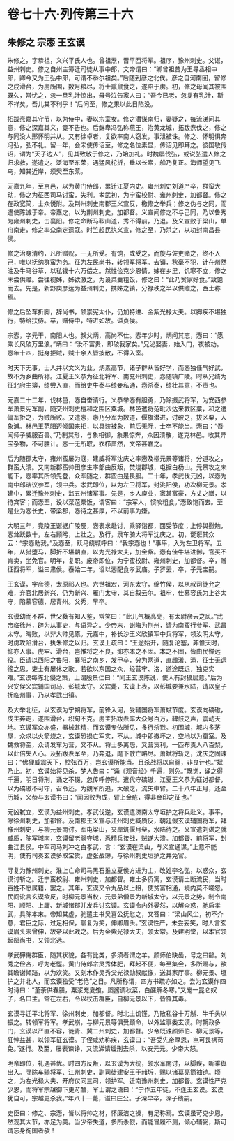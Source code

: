 # 卷七十六·列传第三十六

## 朱修之 宗悫 王玄谟

朱修之，字恭祖，义兴平氏人也。曾祖焘，晋平西将军。祖序，豫州刺史。父谌，益州刺史。修之自州主簿迁司徒从事中郎，文帝谓曰：“卿曾祖昔为王导丞相中郎，卿今又为王弘中郎，可谓不忝尔祖矣。”后随到彦之北伐。彦之自河南回，留修之戍滑台，为虏所围，数月粮尽，将士熏鼠食之，遂陷于虏。初，修之母闻其被围既久，常忧之，忽一旦乳汁惊出，母号泣告家人曰：“吾今已老，忽复有乳汁，斯不祥矣。吾儿其不利乎！”后问至，修之果以此日陷没。

拓跋焘嘉其守节，以为侍中，妻以宗室女。修之潜谋南归，妻疑之，每流涕问其意，修之深嘉其义，竟不告也。后鲜卑冯弘称燕王，治黄龙城，拓跋焘伐之，修之与同没人邢怀明并从。又有徐卓者，复欲率南人窃发，事泄被诛。修之、怀明惧奔冯弘，弘不礼。留一年，会宋使传诏至，修之名位素显，传诏见即拜之。彼国敬传诏，谓为“天子边人”，见其致敬于修之，乃始加礼。时魏屡伐弘，或说弘遣人修之归求救，遂遣之。泛海至东莱，遇猛风柁折，垂以长索，船乃复正。海师望见飞鸟，知其近岸，须臾至东莱。

元嘉九年，至京邑，以为黄门侍郎，累迁江夏内史。雍州刺史刘道产卒，群蛮大动，修之为征西司马讨蛮，失利。孝武初，为宁蛮校尉、雍州刺史，加都督。修之在政宽简，士众悦附。及荆州刺史南郡王义宣反，檄修之举兵；修之伪与之同，而遣使陈诚于帝。帝嘉之，以为荆州刺史，加都督。义宣闻修之不与己同，乃以鲁秀为雍州刺史，击襄阳。修之命断马鞍山道，秀不得前，乃退。及义宣败于梁山，单舟南走，修之率众南定遗寇。时竺超民执义宣，修之至，乃杀之，以功封南昌县侯。

修之治身清约，凡所赠贶，一无所受。有饷，或受之，而旋与佐吏赌之，终不入己，唯以抚纳群蛮为务。征为左民尚书，转领军将军。去镇，秋毫不犯，计在州然油及牛马谷草，以私钱十六万偿之。然性俭克少恩情，姊在乡里，饥寒不立，修之未尝供赡。尝往视姊，姊欲激之，为设菜羹粗饭，修之曰：“此乃贫家好食。”致饱而去。先是，新野庾彦达为益州刺史，携姊之镇，分禄秩之半以供赡之，西土称焉。

修之后坠车折脚，辞尚书，领崇宪太仆，仍加特进、金紫光禄大夫。以脚疾不堪独行，特给扶侍。卒，赠侍中，特进如故。谥贞侯。

宗悫，字元干，南阳人也。叔父炳，高尚不仕。悫年少时，炳问其志，悫曰：“愿乘长风破万里浪。”炳曰：“汝不富贵，即破我家矣。”兄泌娶妻，始入门，夜被劫。悫年十四，挺身拒贼，贼十余人皆披散，不得入室。

时天下无事，士人并以文义为业，炳素高节，诸子群从皆好学，而悫独任气好武，故不为乡曲所称。江夏王义恭为征北将军、南兖州刺史，悫随镇广陵。时从兄绮为征北府主簿，绮尝入直，而给吏牛泰与绮妾私通，悫杀泰，绮壮其意，不责也。

元嘉二十二年，伐林邑，悫自奋请行。义恭举悫有胆勇，乃除振武将军，为安西参军萧景宪军副，随交州刺史檀和之围区粟城。林邑遣将范毗沙达来救区粟，和之遣偏军拒之，为贼所败。又遣悫，悫乃分军为数道，偃旗潜进，讨破之，拔区粟，入象浦。林邑王范阳迈倾国来拒，以具装被象，前后无际，士卒不能当。悫曰：“吾闻师子威服百兽。”乃制其形，与象相御，象果惊奔，众因溃散，遂克林邑。收其异宝杂物，不可胜计。悫一无所取，衣栉萧然，文帝甚嘉之。

后为随郡太守，雍州蛮屡为寇，建威将军沈庆之率悫及柳元景等诸将，分道攻之，群蛮大溃。又南新郡蛮帅田彦生率部曲反叛，焚烧郡城，屯据白杨山。元景攻之未能下，悫率其所领先登，众军随之，群蛮由是畏服。二十年，孝武伐元凶，以悫为南中郎谘议参军，领中兵。孝武即位，以为左卫将军，封洮阳侯，功次柳元景。孝建中，累迁豫州刺史，监五州诸军事。先是，乡人庾业，家甚富豪，方丈之膳，以待宾客；而悫至，设以菜菹粟饭，谓客曰：“宗军人，惯啖粗食。”悫致饱而去。至是业为悫长史，带梁郡，悫待之甚厚，不以前事为嫌。

大明三年，竟陵王诞据广陵反，悫表求赴讨，乘驿诣都，面受节度；上停舆慰勉，悫耸跃数十，左右顾盻，上壮之。及行，隶车骑大将军沈庆之。初，诞诳其众云：“宗悫助我。”及悫至，跃马绕城呼曰：“我宗悫也！”事平，入为左卫将军。五年，从猎堕马，脚折不堪朝直，以为光禄大夫，加金紫。悫有佳牛堪进御，官买不肯卖，坐免官。明年，复职。废帝即位，为宁蛮校尉、雍州刺史，加都督。卒，赠征西将军，谥曰肃侯。泰始二年，诏以悫配食孝武庙。子罗云，卒，子元宝嗣。

王玄谟，字彦德，太原祁人也。六世祖宏，河东太守，绵竹侯，以从叔司徒允之难，弃官北居新兴，仍为新兴、雁门太守，其自叙云尔。祖牢，仕慕容氏为上谷太守，陷慕容德，居青州。父秀，早卒。

玄谟幼而不群，世父蕤有知人鉴，常笑曰：“此儿气概高亮，有太尉彦云之风。”武帝临徐州，辟为从事史，与语异之。少帝末，谢晦为荆州，请为南蛮行参军、武昌太守。晦败，以非大帅见原。元嘉中，补长沙王义欣镇军中兵将军，领汝阴太守。时虏攻陷滑台，执朱修之以归。玄谟上疏曰：“王途始开，随复沦塞，非惟天时，抑亦人事。虎牢、滑台，岂惟将之不良，抑亦本之不固。本之不固，皆由民惮远役。臣请以西阳之鲁阳，襄阳之南乡，发甲卒，分为两道，直趣淆、渑，征士无远徭之思，吏士有屡休之歌。若欲以东国之众，经营牢、洛，道途既远，独克实难。”玄谟每陈北侵之策，上谓殷景仁曰：“闻王玄谟陈说，使人有封狼居意。”后为兴安侯义宾辅国司马、彭城太守。义宾薨，玄谟上表，以彭城要兼水陆，请以皇子抚临州事，乃以孝武出镇。

及大举北征，以玄谟为宁朔将军，前锋入河，受辅国将军萧斌节度。玄谟向碻磝，戍主奔走，遂围滑台，积旬不克。虏主拓跋焘率大众号百万，鞞鼓之声，震动天地。玄谟军众亦盛，器械甚精，而玄谟专依所见，多行杀戮。初围城，城内多茅屋，众求以火箭烧之，玄谟恐损亡军实，不从。城中即撤坏之，空地以为窟室。及魏救将至，众请发车为营，又不从。将士多离怨，又营货利，一匹布责人八百梨，以此倍失人心。及拓跋焘军至，乃奔退，麾下散亡略尽。萧斌将斩之，沈庆之固谏曰：“佛狸威震天下，控弦百万，岂玄谟所能当。且杀战将以自弱，非良计也。”斌乃止。初，玄谟始将见杀，梦人告曰：“诵《观音经》千遍，则免。”既觉，诵之得千遍，明日将刑，诵之不辍，忽传呼停刑。遣代守碻磝，江夏王义恭为征讨都督，以为碻磝不可守，召令还，为魏军所追，大破之，流矢中臂。二十八年正月，还至历城，义恭与玄谟书曰：“闻因败为成，臂上金疮，得非金印之征也。”

元凶弑立，玄谟为益州刺史。孝武伐逆，玄谟遣济南太守垣护之将兵赴义。事平，除徐州刺史，加都督。及南郡王义宣与江州刺史臧质反，朝廷假玄谟辅国将军，拜豫州刺史，与柳元景南讨。军屯梁山，夹岸筑偃月垒，水陆待之。义宣遣刘谌之就臧质，陈军城南，玄谟留老弱守城，悉精兵接战，贼遂大溃。加都督、前将军，封曲江县侯。中军司马刘冲之白孝武，言：“玄谟在梁山，与义宣通谋。”上意不能明，使有司奏玄谟多取宝货，虚张战簿，与徐州刺史垣护之并免官。

寻复为豫州刺史。淮上亡命司马黑石推立夏侯方进为主，改姓李名弘，以惑众，玄谟讨斩之。迁宁蛮校尉、雍州刺史，加都督。雍土多侨寓，玄谟请土断流民，当时百姓不愿属籍，罢之。其年，玄谟又令九品以上租，使贫富相通，境内莫不嗟怨。民间讹言玄谟欲反，时柳元景当权，元景弟僧景为新城太守，以元景之势，制令南阳、顺阳、上庸、新城诸郡并发兵讨玄谟。玄谟令内外晏然，以解众惑，驰启孝武，具陈本末。帝知其虚，驰遣主书吴喜公抚慰之，又答曰：“梁山风尘，初不介意，君臣之际，过足相保，聊复为笑，伸卿眉头。”玄谟性严，未尝妄笑，时人言玄谟眉头未曾伸，故帝以此戏之。后为金紫光禄大夫，领太常。及建明堂，以本官领起部尚书，又领北选。

孝武狎侮群臣，随其状貌，各有比类，多须者谓之羊。颜师伯缺齿，号之曰齴。刘秀之俭吝，呼为老慳。黄门侍郎宗灵秀体肥，拜起不便，每至集会，多所赐与，欲其瞻谢倾踣，以为欢笑。又刻木作灵秀父光禄勋叔献像，送其家厅事。柳元景、垣护之并北人，而玄谟独受“老伧”之目。凡所称谓，四方书疏亦如之。尝为玄谟作四时诗曰：“堇荼供春膳，粟浆充夏飧。瓟酱调秋菜，白醝解冬寒。”又宠一昆仑奴子，名曰主。常在左右，令以杖击群臣，自柳元景以下，皆罹其毒。

玄谟寻迁平北将军、徐州刺史，加都督。时北土饥馑，乃散私谷十万斛、牛千头以振之。转领军将军。孝武崩，与柳元景等俱受顾命，以外监事委玄谟。时朝政多门，玄谟以严直不容，徙青、冀二州刺史，加都督。少帝既诛颜师伯、柳元景等，狂悖益甚，以领军征玄谟。子侄咸劝称疾，玄谟曰：“吾受先帝厚恩，岂可畏祸苟免。”遂行。及至，屡表谏诤，又流涕请缓刑去杀，以安元元。少帝大怒。

明帝即位，礼遇甚优。时四方反叛，以玄谟为大统，领水军南讨，以脚疾，听乘舆出入。寻除车骑将军、江州刺史，副司徒建安王于赭圻，赐以诸葛亮筒袖铠。顷之，为左光禄大夫、开府仪同三司，领护军。迁南豫州刺史，加都督。玄谟性严克少恩，而将军宗越御下更苛酷，军士谓之语曰：“宁作五年徒，不逢王玄谟。玄谟犹自可，宗越更杀我。”年八十一薨，谥曰庄公。子深早卒，深子缋嗣。

史臣曰：修之、宗悫，皆以将帅之材，怀廉洁之操，有足称焉。玄谟虽苛克少恩，然观其大节，亦足为美。当少帝失道，多所杀戮，而能冒履不测，倾心辅弼，斯可谓忘身徇国者欤！
